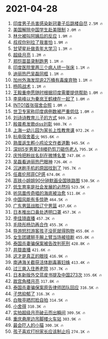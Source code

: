 # 2021-04-28

1. [印度男子杀害感染新冠妻子后跳楼自尽](https://s.weibo.com/weibo?q=%E5%8D%B0%E5%BA%A6%E7%94%B7%E5%AD%90%E6%9D%80%E5%AE%B3%E6%84%9F%E6%9F%93%E6%96%B0%E5%86%A0%E5%A6%BB%E5%AD%90%E5%90%8E%E8%B7%B3%E6%A5%BC%E8%87%AA%E5%B0%BD&Refer=top) `2.5M 🔥`
1. [美国解除中国学生赴美限制](https://s.weibo.com/weibo?q=%23%E7%BE%8E%E5%9B%BD%E8%A7%A3%E9%99%A4%E4%B8%AD%E5%9B%BD%E5%AD%A6%E7%94%9F%E8%B5%B4%E7%BE%8E%E9%99%90%E5%88%B6%23&Refer=top) `2.0M 🔥`
1. [林允被叫阿姨后的反应](https://s.weibo.com/weibo?q=%23%E6%9E%97%E5%85%81%E8%A2%AB%E5%8F%AB%E9%98%BF%E5%A7%A8%E5%90%8E%E7%9A%84%E5%8F%8D%E5%BA%94%23&Refer=top) `1.9M 🔥`
1. [叔叔你别拉了我害怕](https://s.weibo.com/weibo?q=%23%E5%8F%94%E5%8F%94%E4%BD%A0%E5%88%AB%E6%8B%89%E4%BA%86%E6%88%91%E5%AE%B3%E6%80%95%23&Refer=top) `1.9M 🔥`
1. [甘望星补做青年大学习](https://s.weibo.com/weibo?q=%23%E7%94%98%E6%9C%9B%E6%98%9F%E8%A1%A5%E5%81%9A%E9%9D%92%E5%B9%B4%E5%A4%A7%E5%AD%A6%E4%B9%A0%23&Refer=top) `1.3M 🔥`
1. [超级月亮](https://s.weibo.com/weibo?q=%E8%B6%85%E7%BA%A7%E6%9C%88%E4%BA%AE&Refer=top) `1.2M 🔥`
1. [郑恺苗苗录制跑男](https://s.weibo.com/weibo?q=%23%E9%83%91%E6%81%BA%E8%8B%97%E8%8B%97%E5%BD%95%E5%88%B6%E8%B7%91%E7%94%B7%23&Refer=top) `1.1M 🔥`
1. [印度医院里两三个病人挤一张床](https://s.weibo.com/weibo?q=%23%E5%8D%B0%E5%BA%A6%E5%8C%BB%E9%99%A2%E9%87%8C%E4%B8%A4%E4%B8%89%E4%B8%AA%E7%97%85%E4%BA%BA%E6%8C%A4%E4%B8%80%E5%BC%A0%E5%BA%8A%23&Refer=top) `1.1M 🔥`
1. [迪丽热巴吴磊同框](https://s.weibo.com/weibo?q=%23%E8%BF%AA%E4%B8%BD%E7%83%AD%E5%B7%B4%E5%90%B4%E7%A3%8A%E5%90%8C%E6%A1%86%23&Refer=top) `1.1M 🔥`
1. [加州外海发现逾2万桶有毒废弃物](https://s.weibo.com/weibo?q=%E5%8A%A0%E5%B7%9E%E5%A4%96%E6%B5%B7%E5%8F%91%E7%8E%B0%E9%80%BE2%E4%B8%87%E6%A1%B6%E6%9C%89%E6%AF%92%E5%BA%9F%E5%BC%83%E7%89%A9&Refer=top) `1.1M 🔥`
1. [杨鸣战术](https://s.weibo.com/weibo?q=%23%E6%9D%A8%E9%B8%A3%E6%88%98%E6%9C%AF%23&Refer=top) `1.1M 🔥`
1. [王毅重申愿随时根据印度需要提供帮助](https://s.weibo.com/weibo?q=%23%E7%8E%8B%E6%AF%85%E9%87%8D%E7%94%B3%E6%84%BF%E9%9A%8F%E6%97%B6%E6%A0%B9%E6%8D%AE%E5%8D%B0%E5%BA%A6%E9%9C%80%E8%A6%81%E6%8F%90%E4%BE%9B%E5%B8%AE%E5%8A%A9%23&Refer=top) `1.0M 🔥`
1. [李易峰以为秦岚王鹤棣在一起了](https://s.weibo.com/weibo?q=%23%E6%9D%8E%E6%98%93%E5%B3%B0%E4%BB%A5%E4%B8%BA%E7%A7%A6%E5%B2%9A%E7%8E%8B%E9%B9%A4%E6%A3%A3%E5%9C%A8%E4%B8%80%E8%B5%B7%E4%BA%86%23&Refer=top) `1.0M 🔥`
1. [INTO1首张宿舍合照](https://s.weibo.com/weibo?q=%23INTO1%E9%A6%96%E5%BC%A0%E5%AE%BF%E8%88%8D%E5%90%88%E7%85%A7%23&Refer=top) `1.0M 🔥`
1. [世卫专家称印度病例数被严重低估](https://s.weibo.com/weibo?q=%23%E4%B8%96%E5%8D%AB%E4%B8%93%E5%AE%B6%E7%A7%B0%E5%8D%B0%E5%BA%A6%E7%97%85%E4%BE%8B%E6%95%B0%E8%A2%AB%E4%B8%A5%E9%87%8D%E4%BD%8E%E4%BC%B0%23&Refer=top) `1.0M 🔥`
1. [刘诗诗教育儿子的方式](https://s.weibo.com/weibo?q=%23%E5%88%98%E8%AF%97%E8%AF%97%E6%95%99%E8%82%B2%E5%84%BF%E5%AD%90%E7%9A%84%E6%96%B9%E5%BC%8F%23&Refer=top) `989.1K 🔥`
1. [殷晨希发歌diss刘彰](https://s.weibo.com/weibo?q=%23%E6%AE%B7%E6%99%A8%E5%B8%8C%E5%8F%91%E6%AD%8Cdiss%E5%88%98%E5%BD%B0%23&Refer=top) `980.7K 🔥`
1. [上海一幼儿园为家长上性教育课](https://s.weibo.com/weibo?q=%E4%B8%8A%E6%B5%B7%E4%B8%80%E5%B9%BC%E5%84%BF%E5%9B%AD%E4%B8%BA%E5%AE%B6%E9%95%BF%E4%B8%8A%E6%80%A7%E6%95%99%E8%82%B2%E8%AF%BE&Refer=top) `972.2K 🔥`
1. [杭电宿舍着火](https://s.weibo.com/weibo?q=%23%E6%9D%AD%E7%94%B5%E5%AE%BF%E8%88%8D%E7%9D%80%E7%81%AB%23&Refer=top) `965.6K 🔥`
1. [熟蛋返生孵小鸡论文作者道歉](https://s.weibo.com/weibo?q=%23%E7%86%9F%E8%9B%8B%E8%BF%94%E7%94%9F%E5%AD%B5%E5%B0%8F%E9%B8%A1%E8%AE%BA%E6%96%87%E4%BD%9C%E8%80%85%E9%81%93%E6%AD%89%23&Refer=top) `945.5K 🔥`
1. [深圳5岁男童28楼扔剪刀砸伤老人](https://s.weibo.com/weibo?q=%E6%B7%B1%E5%9C%B35%E5%B2%81%E7%94%B7%E7%AB%A528%E6%A5%BC%E6%89%94%E5%89%AA%E5%88%80%E7%A0%B8%E4%BC%A4%E8%80%81%E4%BA%BA&Refer=top) `795.1K 🔥`
1. [庆怜把粉丝名刻在微博名里](https://s.weibo.com/weibo?q=%23%E5%BA%86%E6%80%9C%E6%8A%8A%E7%B2%89%E4%B8%9D%E5%90%8D%E5%88%BB%E5%9C%A8%E5%BE%AE%E5%8D%9A%E5%90%8D%E9%87%8C%23&Refer=top) `747.8K 🔥`
1. [吴磊看迪丽热巴眼神](https://s.weibo.com/weibo?q=%23%E5%90%B4%E7%A3%8A%E7%9C%8B%E8%BF%AA%E4%B8%BD%E7%83%AD%E5%B7%B4%E7%9C%BC%E7%A5%9E%23&Refer=top) `726.4K 🔥`
1. [沉迷刷手机的原因找到了](https://s.weibo.com/weibo?q=%23%E6%B2%89%E8%BF%B7%E5%88%B7%E6%89%8B%E6%9C%BA%E7%9A%84%E5%8E%9F%E5%9B%A0%E6%89%BE%E5%88%B0%E4%BA%86%23&Refer=top) `705.7K 🔥`
1. [任嘉伦邢菲CP感](https://s.weibo.com/weibo?q=%23%E4%BB%BB%E5%98%89%E4%BC%A6%E9%82%A2%E8%8F%B2CP%E6%84%9F%23&Refer=top) `674.0K 🔥`
1. [高铁小姐姐90分钟默画全国铁路图](https://s.weibo.com/weibo?q=%23%E9%AB%98%E9%93%81%E5%B0%8F%E5%A7%90%E5%A7%9090%E5%88%86%E9%92%9F%E9%BB%98%E7%94%BB%E5%85%A8%E5%9B%BD%E9%93%81%E8%B7%AF%E5%9B%BE%23&Refer=top) `530.5K 🔥`
1. [低生育率是社会发展的必然吗](https://s.weibo.com/weibo?q=%23%E4%BD%8E%E7%94%9F%E8%82%B2%E7%8E%87%E6%98%AF%E7%A4%BE%E4%BC%9A%E5%8F%91%E5%B1%95%E7%9A%84%E5%BF%85%E7%84%B6%E5%90%97%23&Refer=top) `523.5K 🔥`
1. [听凤凰传奇唱的海底被治愈](https://s.weibo.com/weibo?q=%23%E5%90%AC%E5%87%A4%E5%87%B0%E4%BC%A0%E5%A5%87%E5%94%B1%E7%9A%84%E6%B5%B7%E5%BA%95%E8%A2%AB%E6%B2%BB%E6%84%88%23&Refer=top) `511.8K 🔥`
1. [中国风能有多惊艳](https://s.weibo.com/weibo?q=%23%E4%B8%AD%E5%9B%BD%E9%A3%8E%E8%83%BD%E6%9C%89%E5%A4%9A%E6%83%8A%E8%89%B3%23&Refer=top) `464.5K 🔥`
1. [广东男篮战胜辽宁男篮](https://s.weibo.com/weibo?q=%23%E5%B9%BF%E4%B8%9C%E7%94%B7%E7%AF%AE%E6%88%98%E8%83%9C%E8%BE%BD%E5%AE%81%E7%94%B7%E7%AF%AE%23&Refer=top) `457.6K 🔥`
1. [日本推出口鼻处透明口罩](https://s.weibo.com/weibo?q=%E6%97%A5%E6%9C%AC%E6%8E%A8%E5%87%BA%E5%8F%A3%E9%BC%BB%E5%A4%84%E9%80%8F%E6%98%8E%E5%8F%A3%E7%BD%A9&Refer=top) `457.3K 🔥`
1. [李佳琦直播](https://s.weibo.com/weibo?q=%E6%9D%8E%E4%BD%B3%E7%90%A6%E7%9B%B4%E6%92%AD&Refer=top) `457.2K 🔥`
1. [毛晓彤杨玏再合作](https://s.weibo.com/weibo?q=%23%E6%AF%9B%E6%99%93%E5%BD%A4%E6%9D%A8%E7%8E%8F%E5%86%8D%E5%90%88%E4%BD%9C%23&Refer=top) `455.3K 🔥`
1. [导游怒怼游客孩子没死就得购物](https://s.weibo.com/weibo?q=%23%E5%AF%BC%E6%B8%B8%E6%80%92%E6%80%BC%E6%B8%B8%E5%AE%A2%E5%AD%A9%E5%AD%90%E6%B2%A1%E6%AD%BB%E5%B0%B1%E5%BE%97%E8%B4%AD%E7%89%A9%23&Refer=top) `455.0K 🔥`
1. [女生团建掰手腕上臂当场被扭断](https://s.weibo.com/weibo?q=%E5%A5%B3%E7%94%9F%E5%9B%A2%E5%BB%BA%E6%8E%B0%E6%89%8B%E8%85%95%E4%B8%8A%E8%87%82%E5%BD%93%E5%9C%BA%E8%A2%AB%E6%89%AD%E6%96%AD&Refer=top) `455.0K 🔥`
1. [泰国杀妻骗保案被告改判死刑](https://s.weibo.com/weibo?q=%23%E6%B3%B0%E5%9B%BD%E6%9D%80%E5%A6%BB%E9%AA%97%E4%BF%9D%E6%A1%88%E8%A2%AB%E5%91%8A%E6%94%B9%E5%88%A4%E6%AD%BB%E5%88%91%23&Refer=top) `428.8K 🔥`
1. [井胧直播](https://s.weibo.com/weibo?q=%23%E4%BA%95%E8%83%A7%E7%9B%B4%E6%92%AD%23&Refer=top) `421.6K 🔥`
1. [这才是真正的眼技](https://s.weibo.com/weibo?q=%23%E8%BF%99%E6%89%8D%E6%98%AF%E7%9C%9F%E6%AD%A3%E7%9A%84%E7%9C%BC%E6%8A%80%23&Refer=top) `416.9K 🔥`
1. [南通海关截获活体剧毒寡妇蛛](https://s.weibo.com/weibo?q=%23%E5%8D%97%E9%80%9A%E6%B5%B7%E5%85%B3%E6%88%AA%E8%8E%B7%E6%B4%BB%E4%BD%93%E5%89%A7%E6%AF%92%E5%AF%A1%E5%A6%87%E8%9B%9B%23&Refer=top) `413.4K 🔥`
1. [过三爽入住养老院](https://s.weibo.com/weibo?q=%23%E8%BF%87%E4%B8%89%E7%88%BD%E5%85%A5%E4%BD%8F%E5%85%BB%E8%80%81%E9%99%A2%23&Refer=top) `357.7K 🔥`
1. [日本新版外交蓝皮书提及中国273次](https://s.weibo.com/weibo?q=%23%E6%97%A5%E6%9C%AC%E6%96%B0%E7%89%88%E5%A4%96%E4%BA%A4%E8%93%9D%E7%9A%AE%E4%B9%A6%E6%8F%90%E5%8F%8A%E4%B8%AD%E5%9B%BD273%E6%AC%A1%23&Refer=top) `335.6K 🔥`
1. [故宫角楼月亮](https://s.weibo.com/weibo?q=%E6%95%85%E5%AE%AB%E8%A7%92%E6%A5%BC%E6%9C%88%E4%BA%AE&Refer=top) `317.8K 🔥`
1. [泰国杀妻骗保案原告律师团队回应](https://s.weibo.com/weibo?q=%23%E6%B3%B0%E5%9B%BD%E6%9D%80%E5%A6%BB%E9%AA%97%E4%BF%9D%E6%A1%88%E5%8E%9F%E5%91%8A%E5%BE%8B%E5%B8%88%E5%9B%A2%E9%98%9F%E5%9B%9E%E5%BA%94%23&Refer=top) `316.5K 🔥`
1. [子悠抑郁了](https://s.weibo.com/weibo?q=%23%E5%AD%90%E6%82%A0%E6%8A%91%E9%83%81%E4%BA%86%23&Refer=top) `316.3K 🔥`
1. [白敬亭晒怼脸自拍](https://s.weibo.com/weibo?q=%E7%99%BD%E6%95%AC%E4%BA%AD%E6%99%92%E6%80%BC%E8%84%B8%E8%87%AA%E6%8B%8D&Refer=top) `314.5K 🔥`
1. [小舍得](https://s.weibo.com/weibo?q=%E5%B0%8F%E8%88%8D%E5%BE%97&Refer=top) `310.3K 🔥`
1. [实拍超级月亮破云而出瞬间](https://s.weibo.com/weibo?q=%23%E5%AE%9E%E6%8B%8D%E8%B6%85%E7%BA%A7%E6%9C%88%E4%BA%AE%E7%A0%B4%E4%BA%91%E8%80%8C%E5%87%BA%E7%9E%AC%E9%97%B4%23&Refer=top) `309.5K 🔥`
1. [重庆悬崖边吊脚楼火车站](https://s.weibo.com/weibo?q=%23%E9%87%8D%E5%BA%86%E6%82%AC%E5%B4%96%E8%BE%B9%E5%90%8A%E8%84%9A%E6%A5%BC%E7%81%AB%E8%BD%A6%E7%AB%99%23&Refer=top) `303.9K 🔥`
1. [最会吓人的小猫](https://s.weibo.com/weibo?q=%23%E6%9C%80%E4%BC%9A%E5%90%93%E4%BA%BA%E7%9A%84%E5%B0%8F%E7%8C%AB%23&Refer=top) `300.1K 🔥`
1. [孩子喜欢打扮家长应该制止吗](https://s.weibo.com/weibo?q=%23%E5%AD%A9%E5%AD%90%E5%96%9C%E6%AC%A2%E6%89%93%E6%89%AE%E5%AE%B6%E9%95%BF%E5%BA%94%E8%AF%A5%E5%88%B6%E6%AD%A2%E5%90%97%23&Refer=top) `274.1K 🔥`
